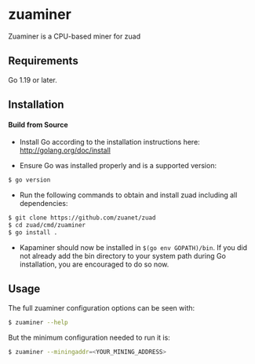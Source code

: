 # zuaminer

Zuaminer is a CPU-based miner for zuad

## Requirements

Go 1.19 or later.

## Installation

#### Build from Source

- Install Go according to the installation instructions here:
  http://golang.org/doc/install

- Ensure Go was installed properly and is a supported version:

```bash
$ go version
```

- Run the following commands to obtain and install zuad including all dependencies:

```bash
$ git clone https://github.com/zuanet/zuad
$ cd zuad/cmd/zuaminer
$ go install .
```

- Kapaminer should now be installed in `$(go env GOPATH)/bin`. If you did
  not already add the bin directory to your system path during Go installation,
  you are encouraged to do so now.
  
## Usage

The full zuaminer configuration options can be seen with:

```bash
$ zuaminer --help
```

But the minimum configuration needed to run it is:
```bash
$ zuaminer --miningaddr=<YOUR_MINING_ADDRESS>
```